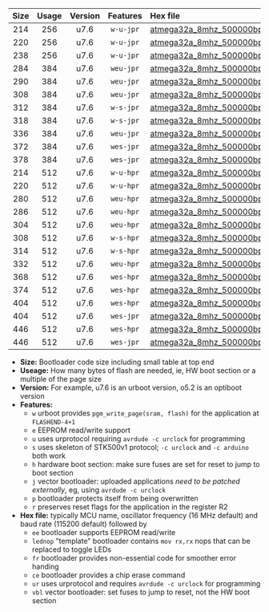 |Size|Usage|Version|Features|Hex file|
|:-:|:-:|:-:|:-:|:--|
|214|256|u7.6|`w-u-jpr`|[atmega32a_8mhz_500000bps_ur_vbl.hex](https://raw.githubusercontent.com/stefanrueger/urboot/main/bootloaders/atmega32a/fcpu_8mhz/500000_bps/atmega32a_8mhz_500000bps_ur_vbl.hex)|
|220|256|u7.6|`w-u-jpr`|[atmega32a_8mhz_500000bps_lednop_ur_vbl.hex](https://raw.githubusercontent.com/stefanrueger/urboot/main/bootloaders/atmega32a/fcpu_8mhz/500000_bps/atmega32a_8mhz_500000bps_lednop_ur_vbl.hex)|
|238|256|u7.6|`w-u-jpr`|[atmega32a_8mhz_500000bps_lednop_fr_ur_vbl.hex](https://raw.githubusercontent.com/stefanrueger/urboot/main/bootloaders/atmega32a/fcpu_8mhz/500000_bps/atmega32a_8mhz_500000bps_lednop_fr_ur_vbl.hex)|
|284|384|u7.6|`weu-jpr`|[atmega32a_8mhz_500000bps_ee_ur_vbl.hex](https://raw.githubusercontent.com/stefanrueger/urboot/main/bootloaders/atmega32a/fcpu_8mhz/500000_bps/atmega32a_8mhz_500000bps_ee_ur_vbl.hex)|
|290|384|u7.6|`weu-jpr`|[atmega32a_8mhz_500000bps_ee_lednop_ur_vbl.hex](https://raw.githubusercontent.com/stefanrueger/urboot/main/bootloaders/atmega32a/fcpu_8mhz/500000_bps/atmega32a_8mhz_500000bps_ee_lednop_ur_vbl.hex)|
|308|384|u7.6|`weu-jpr`|[atmega32a_8mhz_500000bps_ee_lednop_fr_ur_vbl.hex](https://raw.githubusercontent.com/stefanrueger/urboot/main/bootloaders/atmega32a/fcpu_8mhz/500000_bps/atmega32a_8mhz_500000bps_ee_lednop_fr_ur_vbl.hex)|
|312|384|u7.6|`w-s-jpr`|[atmega32a_8mhz_500000bps_vbl.hex](https://raw.githubusercontent.com/stefanrueger/urboot/main/bootloaders/atmega32a/fcpu_8mhz/500000_bps/atmega32a_8mhz_500000bps_vbl.hex)|
|318|384|u7.6|`w-s-jpr`|[atmega32a_8mhz_500000bps_lednop_vbl.hex](https://raw.githubusercontent.com/stefanrueger/urboot/main/bootloaders/atmega32a/fcpu_8mhz/500000_bps/atmega32a_8mhz_500000bps_lednop_vbl.hex)|
|336|384|u7.6|`weu-jpr`|[atmega32a_8mhz_500000bps_ee_lednop_fr_ce_ur_vbl.hex](https://raw.githubusercontent.com/stefanrueger/urboot/main/bootloaders/atmega32a/fcpu_8mhz/500000_bps/atmega32a_8mhz_500000bps_ee_lednop_fr_ce_ur_vbl.hex)|
|372|384|u7.6|`wes-jpr`|[atmega32a_8mhz_500000bps_ee_vbl.hex](https://raw.githubusercontent.com/stefanrueger/urboot/main/bootloaders/atmega32a/fcpu_8mhz/500000_bps/atmega32a_8mhz_500000bps_ee_vbl.hex)|
|378|384|u7.6|`wes-jpr`|[atmega32a_8mhz_500000bps_ee_lednop_vbl.hex](https://raw.githubusercontent.com/stefanrueger/urboot/main/bootloaders/atmega32a/fcpu_8mhz/500000_bps/atmega32a_8mhz_500000bps_ee_lednop_vbl.hex)|
|214|512|u7.6|`w-u-hpr`|[atmega32a_8mhz_500000bps_ur.hex](https://raw.githubusercontent.com/stefanrueger/urboot/main/bootloaders/atmega32a/fcpu_8mhz/500000_bps/atmega32a_8mhz_500000bps_ur.hex)|
|220|512|u7.6|`w-u-hpr`|[atmega32a_8mhz_500000bps_lednop_ur.hex](https://raw.githubusercontent.com/stefanrueger/urboot/main/bootloaders/atmega32a/fcpu_8mhz/500000_bps/atmega32a_8mhz_500000bps_lednop_ur.hex)|
|280|512|u7.6|`weu-hpr`|[atmega32a_8mhz_500000bps_ee_ur.hex](https://raw.githubusercontent.com/stefanrueger/urboot/main/bootloaders/atmega32a/fcpu_8mhz/500000_bps/atmega32a_8mhz_500000bps_ee_ur.hex)|
|286|512|u7.6|`weu-hpr`|[atmega32a_8mhz_500000bps_ee_lednop_ur.hex](https://raw.githubusercontent.com/stefanrueger/urboot/main/bootloaders/atmega32a/fcpu_8mhz/500000_bps/atmega32a_8mhz_500000bps_ee_lednop_ur.hex)|
|304|512|u7.6|`weu-hpr`|[atmega32a_8mhz_500000bps_ee_lednop_fr_ur.hex](https://raw.githubusercontent.com/stefanrueger/urboot/main/bootloaders/atmega32a/fcpu_8mhz/500000_bps/atmega32a_8mhz_500000bps_ee_lednop_fr_ur.hex)|
|308|512|u7.6|`w-s-hpr`|[atmega32a_8mhz_500000bps.hex](https://raw.githubusercontent.com/stefanrueger/urboot/main/bootloaders/atmega32a/fcpu_8mhz/500000_bps/atmega32a_8mhz_500000bps.hex)|
|314|512|u7.6|`w-s-hpr`|[atmega32a_8mhz_500000bps_lednop.hex](https://raw.githubusercontent.com/stefanrueger/urboot/main/bootloaders/atmega32a/fcpu_8mhz/500000_bps/atmega32a_8mhz_500000bps_lednop.hex)|
|332|512|u7.6|`weu-hpr`|[atmega32a_8mhz_500000bps_ee_lednop_fr_ce_ur.hex](https://raw.githubusercontent.com/stefanrueger/urboot/main/bootloaders/atmega32a/fcpu_8mhz/500000_bps/atmega32a_8mhz_500000bps_ee_lednop_fr_ce_ur.hex)|
|368|512|u7.6|`wes-hpr`|[atmega32a_8mhz_500000bps_ee.hex](https://raw.githubusercontent.com/stefanrueger/urboot/main/bootloaders/atmega32a/fcpu_8mhz/500000_bps/atmega32a_8mhz_500000bps_ee.hex)|
|374|512|u7.6|`wes-hpr`|[atmega32a_8mhz_500000bps_ee_lednop.hex](https://raw.githubusercontent.com/stefanrueger/urboot/main/bootloaders/atmega32a/fcpu_8mhz/500000_bps/atmega32a_8mhz_500000bps_ee_lednop.hex)|
|404|512|u7.6|`wes-hpr`|[atmega32a_8mhz_500000bps_ee_lednop_fr.hex](https://raw.githubusercontent.com/stefanrueger/urboot/main/bootloaders/atmega32a/fcpu_8mhz/500000_bps/atmega32a_8mhz_500000bps_ee_lednop_fr.hex)|
|404|512|u7.6|`wes-jpr`|[atmega32a_8mhz_500000bps_ee_lednop_fr_vbl.hex](https://raw.githubusercontent.com/stefanrueger/urboot/main/bootloaders/atmega32a/fcpu_8mhz/500000_bps/atmega32a_8mhz_500000bps_ee_lednop_fr_vbl.hex)|
|446|512|u7.6|`wes-hpr`|[atmega32a_8mhz_500000bps_ee_lednop_fr_ce.hex](https://raw.githubusercontent.com/stefanrueger/urboot/main/bootloaders/atmega32a/fcpu_8mhz/500000_bps/atmega32a_8mhz_500000bps_ee_lednop_fr_ce.hex)|
|446|512|u7.6|`wes-jpr`|[atmega32a_8mhz_500000bps_ee_lednop_fr_ce_vbl.hex](https://raw.githubusercontent.com/stefanrueger/urboot/main/bootloaders/atmega32a/fcpu_8mhz/500000_bps/atmega32a_8mhz_500000bps_ee_lednop_fr_ce_vbl.hex)|

- **Size:** Bootloader code size including small table at top end
- **Useage:** How many bytes of flash are needed, ie, HW boot section or a multiple of the page size
- **Version:** For example, u7.6 is an urboot version, o5.2 is an optiboot version
- **Features:**
  + `w` urboot provides `pgm_write_page(sram, flash)` for the application at `FLASHEND-4+1`
  + `e` EEPROM read/write support
  + `u` uses urprotocol requiring `avrdude -c urclock` for programming
  + `s` uses skeleton of STK500v1 protocol; `-c urclock` and `-c arduino` both work
  + `h` hardware boot section: make sure fuses are set for reset to jump to boot section
  + `j` vector bootloader: uploaded applications *need to be patched externally*, eg, using `avrdude -c urclock`
  + `p` bootloader protects itself from being overwritten
  + `r` preserves reset flags for the application in the register R2
- **Hex file:** typically MCU name, oscillator frequency (16 MHz default) and baud rate (115200 default) followed by
  + `ee` bootloader supports EEPROM read/write
  + `lednop` "template" bootloader contains `mov rx,rx` nops that can be replaced to toggle LEDs
  + `fr` bootloader provides non-essential code for smoother error handing
  + `ce` bootloader provides a chip erase command
  + `ur` uses urprotocol and requires `avrdude -c urclock` for programming
  + `vbl` vector bootloader: set fuses to jump to reset, not the HW boot section
